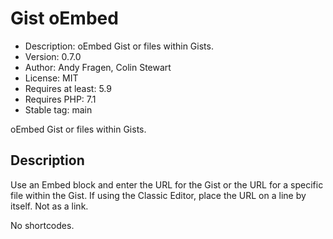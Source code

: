 # Gist oEmbed

* Description:       oEmbed Gist or files within Gists.
* Version:           0.7.0
* Author:            Andy Fragen, Colin Stewart
* License:           MIT
* Requires at least: 5.9
* Requires PHP:      7.1
* Stable tag:        main

oEmbed Gist or files within Gists.

## Description
Use an Embed block and enter the URL for the Gist or the URL for a specific file within the Gist. If using the Classic Editor, place the URL on a line by itself. Not as a link.

No shortcodes.
